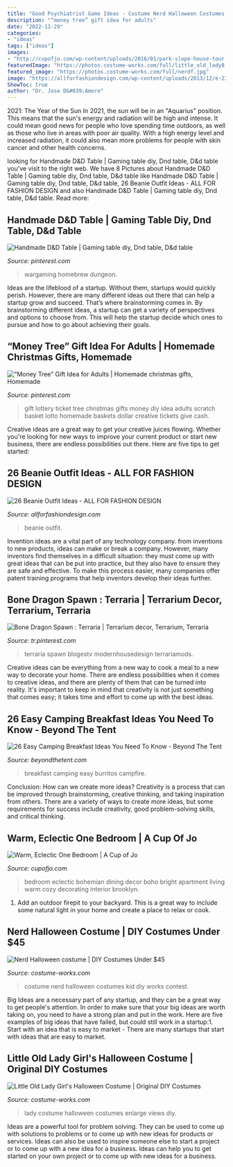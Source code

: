 ```yaml
---
title: "Good Psychiatrist Game Ideas - Costume Nerd Halloween Costumes Kid Diy Works Contest"
description: "“money tree” gift idea for adults"
date: "2022-11-29"
categories:
- "ideas"
tags: ["ideas"]
images:
- "http://cupofjo.com/wp-content/uploads/2016/01/park-slope-house-tour.jpg"
featuredImage: "https://photos.costume-works.com/full/little_old_lady8.jpg"
featured_image: "https://photos.costume-works.com/full/nerdf.jpg"
image: "https://allforfashiondesign.com/wp-content/uploads/2013/12/e-23-600x880.jpg"
ShowToc: true
author: "Dr. Jose D&#039;Amore"
---
```



2021: The Year of the Sun
In 2021, the sun will be in an "Aquarius" position. This means that the sun's energy and radiation will be high and intense. It could mean good news for people who love spending time outdoors, as well as those who live in areas with poor air quality. With a high energy level and increased radiation, it could also mean more problems for people with skin cancer and other health concerns.

	

		
looking for Handmade D&amp;D Table | Gaming table diy, Dnd table, D&amp;d table you've visit to the right web. We have 8 Pictures about Handmade D&amp;D Table | Gaming table diy, Dnd table, D&amp;d table like Handmade D&amp;D Table | Gaming table diy, Dnd table, D&amp;d table, 26 Beanie Outfit Ideas - ALL FOR FASHION DESIGN and also Handmade D&amp;D Table | Gaming table diy, Dnd table, D&amp;d table. Read more:
		
    
## Handmade D&amp;D Table | Gaming Table Diy, Dnd Table, D&amp;d Table

<img loading=lazy src="https://i.pinimg.com/736x/74/aa/5e/74aa5e0bb03d177c57b2356005195772.jpg" onerror="this.onerror=null;this.src='https://tse4.mm.bing.net/th?id=OIP.KLxSeUbAyHWrvxZSnLrG0AHaNK&amp;pid=15.1';" alt="Handmade D&amp;D Table | Gaming table diy, Dnd table, D&amp;d table">

_Source: pinterest.com_

>wargaming homebrew dungeon. 

	

Ideas are the lifeblood of a startup. Without them, startups would quickly perish. However, there are many different ideas out there that can help a startup grow and succeed. That’s where brainstorming comes in. By brainstorming different ideas, a startup can get a variety of perspectives and options to choose from. This will help the startup decide which ones to pursue and how to go about achieving their goals.

    
## “Money Tree” Gift Idea For Adults | Homemade Christmas Gifts, Homemade

<img loading=lazy src="https://i.pinimg.com/736x/2f/09/87/2f0987cc20106b3877a2bb94e5bddbc7.jpg" onerror="this.onerror=null;this.src='https://tse3.mm.bing.net/th?id=OIP.MjT8kxFpnqsSUhpCgrP3qAHaO0&amp;pid=15.1';" alt="“Money Tree” Gift Idea for Adults | Homemade christmas gifts, Homemade">

_Source: pinterest.com_

>gift lottery ticket tree christmas gifts money diy idea adults scratch basket lotto homemade baskets dollar creative tickets give cash. 

	

Creative ideas are a great way to get your creative juices flowing. Whether you're looking for new ways to improve your current product or start new business, there are endless possibilities out there. Here are five tips to get started:

    
## 26 Beanie Outfit Ideas - ALL FOR FASHION DESIGN

<img loading=lazy src="https://allforfashiondesign.com/wp-content/uploads/2013/12/e-23-600x880.jpg" onerror="this.onerror=null;this.src='https://tse4.mm.bing.net/th?id=OIP.JFec5LO1Xriqb85OR4mFNwHaK3&amp;pid=15.1';" alt="26 Beanie Outfit Ideas - ALL FOR FASHION DESIGN">

_Source: allforfashiondesign.com_

>beanie outfit. 

	

Invention ideas are a vital part of any technology company. from inventions to new products, ideas can make or break a company. However, many inventors find themselves in a difficult situation: they must come up with great ideas that can be put into practice, but they also have to ensure they are safe and effective. To make this process easier, many companies offer patent training programs that help inventors develop their ideas further.

    
## Bone Dragon Spawn : Terraria | Terrarium Decor, Terrarium, Terraria

<img loading=lazy src="https://i.pinimg.com/736x/ce/4f/e2/ce4fe255e0cc270f3db4947d59876622.jpg" onerror="this.onerror=null;this.src='https://tse4.mm.bing.net/th?id=OIP.v9I8Qks21RToFLcY-HHf8wHaE6&amp;pid=15.1';" alt="Bone Dragon Spawn : Terraria | Terrarium decor, Terrarium, Terraria">

_Source: tr.pinterest.com_

>terraria spawn blogestv modernhousedesign terrariamods. 

	

Creative ideas can be everything from a new way to cook a meal to a new way to decorate your home. There are endless possibilities when it comes to creative ideas, and there are plenty of them that can be turned into reality. It's important to keep in mind that creativity is not just something that comes easy; it takes time and effort to come up with the best ideas.

    
## 26 Easy Camping Breakfast Ideas You Need To Know - Beyond The Tent

<img loading=lazy src="https://www.beyondthetent.com/wp-content/uploads/2019/10/Breakfast-Burritos-Campfire-Style-Taste-and-Tell-1.jpg" onerror="this.onerror=null;this.src='https://tse4.mm.bing.net/th?id=OIP.S5Ia6Dk_SdLqTDioVpLy3QHaLH&amp;pid=15.1';" alt="26 Easy Camping Breakfast Ideas You Need To Know - Beyond The Tent">

_Source: beyondthetent.com_

>breakfast camping easy burritos campfire. 

	

Conclusion: How can we create more ideas?
Creativity is a process that can be improved through brainstorming, creative thinking, and taking inspiration from others. There are a variety of ways to create more ideas, but some requirements for success include creativity, good problem-solving skills, and critical thinking.

    
## Warm, Eclectic One Bedroom | A Cup Of Jo

<img loading=lazy src="http://cupofjo.com/wp-content/uploads/2016/01/park-slope-house-tour.jpg" onerror="this.onerror=null;this.src='https://tse3.mm.bing.net/th?id=OIP.ZKSGG6y454wWJPKQ5ziqmwHaKt&amp;pid=15.1';" alt="Warm, Eclectic One Bedroom | A Cup of Jo">

_Source: cupofjo.com_

>bedroom eclectic bohemian dining decor boho bright apartment living warm cozy decorating interior brooklyn. 

	

1. Add an outdoor firepit to your backyard. This is a great way to include some natural light in your home and create a place to relax or cook. 

    
## Nerd Halloween Costume | DIY Costumes Under $45

<img loading=lazy src="https://photos.costume-works.com/full/nerdf.jpg" onerror="this.onerror=null;this.src='https://tse4.mm.bing.net/th?id=OIP.9w0sjlFeBjW9-M_XBv9VrwHaNx&amp;pid=15.1';" alt="Nerd Halloween costume | DIY Costumes Under $45">

_Source: costume-works.com_

>costume nerd halloween costumes kid diy works contest. 

	

Big Ideas are a necessary part of any startup, and they can be a great way to get people's attention. In order to make sure that your big ideas are worth taking on, you need to have a strong plan and put in the work. Here are five examples of big ideas that have failed, but could still work in a startup:1. Start with an idea that is easy to market - There are many startups that start with ideas that are easy to market.

    
## Little Old Lady Girl&#039;s Halloween Costume | Original DIY Costumes

<img loading=lazy src="https://photos.costume-works.com/full/little_old_lady8.jpg" onerror="this.onerror=null;this.src='https://tse1.mm.bing.net/th?id=OIP.SBoMb9duUMOAxNdEHdGTXwHaL4&amp;pid=15.1';" alt="Little Old Lady Girl&#039;s Halloween Costume | Original DIY Costumes">

_Source: costume-works.com_

>lady costume halloween costumes enlarge views diy. 

	

Ideas are a powerful tool for problem solving. They can be used to come up with solutions to problems or to come up with new ideas for products or services. Ideas can also be used to inspire someone else to start a project or to come up with a new idea for a business. Ideas can help you to get started on your own project or to come up with new ideas for a business.

